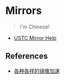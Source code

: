 # Mirrors

> I'm Chinese!

- [USTC Mirror Help](https://mirrors.ustc.edu.cn/help/)

## References

- [各种各样的镜像加速](https://github.com/hedzr/mirror-list)
